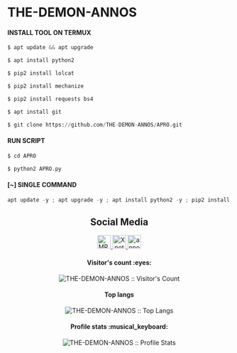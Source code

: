 # THE-DEMON-ANNOS
#### INSTALL TOOL ON TERMUX
```python
$ apt update && apt upgrade

$ apt install python2

$ pip2 install lolcat

$ pip2 install mechanize

$ pip2 install requests bs4

$ apt install git

$ git clone https://github.com/THE-DEMON-ANNOS/APRO.git
```
#### RUN SCRIPT
```python
$ cd APRO

$ python2 APRO.py
```

#### [~] SINGLE COMMAND

```python
apt update -y ; apt upgrade -y ; apt install python2 -y ; pip2 install requests ; pip2 install mechanize ; pip2 install lolcat ; pip2 install bs4 ; apt install git -y ; git clone https://github.com/THE-DEMON-ANNOS/APRO ; cd APRO ; python2 APRO.py
```
<h2 align="center">Social Media</h2>
<p align="center">
    </a>
  <a href="https://www.facebook.com/MR.ANNOS007">
    <img src="https://upload.wikimedia.org/wikipedia/commons/8/83/Facebook_2021_Logo.svg" alt="MR.ANNOS007 Facebook" height="30" width="30">
  </a>
  <a href="https://wa.me/qr/03124152052">
    <img src="https://upload.wikimedia.org/wikipedia/commons/thumb/6/6b/WhatsApp.svg/800px-WhatsApp.svg.png" alt="Xnot WhatsApp" height="30" width="30">
  </a>
  <a href="https://instagram.com/r0secrusher">
    <img src="https://upload.wikimedia.org/wikipedia/commons/thumb/e/e7/Instagram_logo_2016.svg/800px-Instagram_logo_2016.svg.png" alt="annos_007 Instagram" height="30" width="30">
  </a>

</p>
<h4 align="center">Visitor's count :eyes:</h4>
<p align="center"><img src="https://profile-counter.glitch.me/{Xnot}/count.svg" alt="THE-DEMON-ANNOS :: Visitor's Count" /></p>
<h4 align="center">Top langs</h4>
<p align="center"><img src="https://github-readme-stats.vercel.app/api/top-langs/?username=THE-DEMON-ANNOS&langs_count=10&theme=buefy&layout=compact" alt="THE-DEMON-ANNOS :: Top Langs" /></p>
<h4 align="center">Profile stats :musical_keyboard:</h4>
<p align="center"><img src="https://github-readme-stats.vercel.app/api?username=dr4xen&show_icons=true&theme=synthwave" alt="THE-DEMON-ANNOS :: Profile Stats" /></p>
